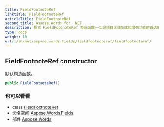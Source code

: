 ```yaml
---
title: FieldFootnoteRef
linktitle: FieldFootnoteRef
articleTitle: FieldFootnoteRef
second_title: Aspose.Words for .NET
description: 探索 FieldFootnoteRef 构造函数——实现项目无缝集成和增强功能的首选解决方案。立即提升您的编码能力！
type: docs
weight: 10
url: /zh/net/aspose.words.fields/fieldfootnoteref/fieldfootnoteref/
---
```

## FieldFootnoteRef constructor

默认构造函数。

```csharp
public FieldFootnoteRef()
```

### 也可以看看

* class [FieldFootnoteRef](../)
* 命名空间 [Aspose.Words.Fields](../../../aspose.words.fields/)
* 部件 [Aspose.Words](../../../)
